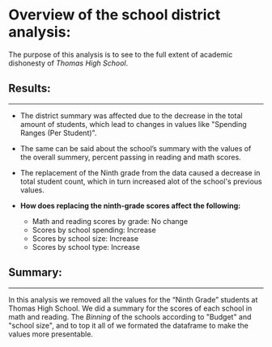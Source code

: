 # Overview of the school district analysis:
The purpose of this analysis is to see to the full extent of academic dishonesty of *Thomas High School*.

## Results:
------------

  * The district summary was affected due to the decrease in the total amount of students, which lead to changes in values like "Spending    Ranges (Per Student)".

  * The same can be said about the school’s summary with the values of the overall summery, percent passing in reading and math scores.

  * The replacement of the Ninth grade from the data caused a decrease in total student count, which in turn increased alot of the school's previous values.

  * **How does replacing the ninth-grade scores affect the following:**
    
    * Math and reading scores by grade: No change
    * Scores by school spending: Increase 
    * Scores by school size: Increase 
    * Scores by school type: Increase

## Summary:
-----------
In this analysis we removed all the values for the “Ninth Grade” students at Thomas High School. We did a summary for the scores of each school in math and reading. The *Binning* of the schools according to "Budget" and "school size", and to top it all of we formated the dataframe to make the values more presentable.
